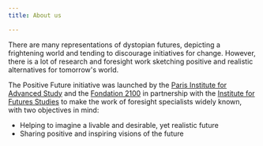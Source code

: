 ```yaml
---
title: About us

---
```

There are many representations of dystopian futures, depicting a frightening world and tending to discourage initiatives for change. However, there is a lot of research and foresight work sketching positive and realistic alternatives for tomorrow's world.

The Positive Future initiative was launched by the [Paris Institute for Advanced Study](https://www.paris-iea.fr/fr/) and the [Fondation 2100](https://2100.org/) in partnership with the [Institute for Futures Studies](https://www.iffs.se/en/) to make the work of foresight specialists widely known, with two objectives in mind:

* Helping to imagine a livable and desirable, yet realistic future
* Sharing positive and inspiring visions of the future